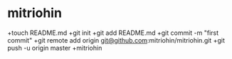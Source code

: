 # mitriohin
+touch README.md
+git init
+git add README.md
+git commit -m "first commit"
+git remote add origin git@github.com:mitriohin/mitriohin.git
+git push -u origin master
+mitriohin
